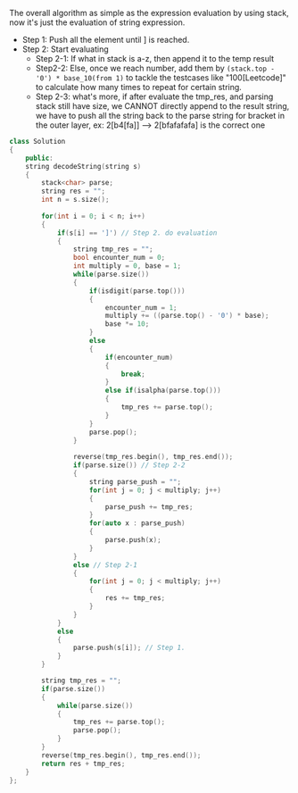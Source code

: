 The overall algorithm as simple as the expression evaluation by using stack, now it's just the evaluation of string expression.
* Step 1: Push all the element until ] is reached.
* Step 2: Start evaluating
	* Step 2-1: If what in stack is a-z, then append it to the temp result
	* Step2-2: Else, once we reach number, add them by `(stack.top - '0') * base_10(from 1)` to tackle the testcases like "100[Leetcode]" to calculate how many times to repeat for certain string.
	* Step 2-3: what's more, if after evaluate the tmp_res, and parsing stack still have size, we CANNOT directly append to the result string, we have to push all the string back to the parse string for bracket in the outer layer, ex: 2[b4[fa]] --> 2[bfafafafa] is the correct one

```cpp
class Solution 
{
    public:
    string decodeString(string s) 
    {
        stack<char> parse;
        string res = "";
        int n = s.size();
        
        for(int i = 0; i < n; i++)
        {
            if(s[i] == ']') // Step 2. do evaluation
            {
                string tmp_res = "";
                bool encounter_num = 0;
                int multiply = 0, base = 1;
                while(parse.size())
                {
                    if(isdigit(parse.top()))
                    {
                        encounter_num = 1;
                        multiply += ((parse.top() - '0') * base);
                        base *= 10;
                    }
                    else
                    {
                        if(encounter_num)
                        {
                            break;
                        }
                        else if(isalpha(parse.top()))
                        {
                            tmp_res += parse.top();
                        }
                    }
                    parse.pop();
                }
                
                reverse(tmp_res.begin(), tmp_res.end()); 
                if(parse.size()) // Step 2-2
                {
                    string parse_push = "";
                    for(int j = 0; j < multiply; j++)
                    {
                        parse_push += tmp_res;
                    }
                    for(auto x : parse_push)
                    {
                        parse.push(x);
                    }
                }
                else // Step 2-1
                {
                    for(int j = 0; j < multiply; j++)
                    {
                        res += tmp_res;
                    }
                }
            }
            else
            {
                parse.push(s[i]); // Step 1.
            }
        }

        string tmp_res = "";
        if(parse.size())
        {
            while(parse.size())
            {
                tmp_res += parse.top();
                parse.pop();
            }
        }
        reverse(tmp_res.begin(), tmp_res.end());
        return res + tmp_res; 
    }
};
```
